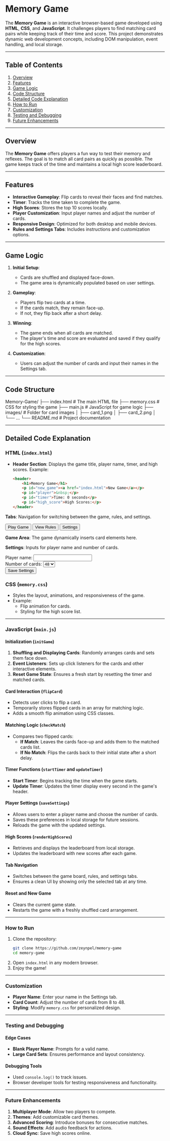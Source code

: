 # Memory Game

The **Memory Game** is an interactive browser-based game developed using **HTML**, **CSS**, and **JavaScript**. It challenges players to find matching card pairs while keeping track of their time and score. This project demonstrates dynamic web development concepts, including DOM manipulation, event handling, and local storage.

---

## Table of Contents
1. [Overview](#overview)
2. [Features](#features)
3. [Game Logic](#game-logic)
4. [Code Structure](#code-structure)
5. [Detailed Code Explanation](#detailed-code-explanation)
6. [How to Run](#how-to-run)
7. [Customization](#customization)
8. [Testing and Debugging](#testing-and-debugging)
9. [Future Enhancements](#future-enhancements)

---

## Overview

The **Memory Game** offers players a fun way to test their memory and reflexes. The goal is to match all card pairs as quickly as possible. The game keeps track of the time and maintains a local high score leaderboard.

---

## Features

- **Interactive Gameplay**: Flip cards to reveal their faces and find matches.
- **Timer**: Tracks the time taken to complete the game.
- **High Scores**: Stores the top 10 scores locally.
- **Player Customization**: Input player names and adjust the number of cards.
- **Responsive Design**: Optimized for both desktop and mobile devices.
- **Rules and Settings Tabs**: Includes instructions and customization options.

---

## Game Logic

1. **Initial Setup**:
   - Cards are shuffled and displayed face-down.
   - The game area is dynamically populated based on user settings.

2. **Gameplay**:
   - Players flip two cards at a time.
   - If the cards match, they remain face-up.
   - If not, they flip back after a short delay.

3. **Winning**:
   - The game ends when all cards are matched.
   - The player's time and score are evaluated and saved if they qualify for the high scores.

4. **Customization**:
   - Users can adjust the number of cards and input their names in the Settings tab.

---

## Code Structure


Memory-Game/ ├── index.html # The main HTML file ├── memory.css # CSS for styling the game ├── main.js # JavaScript for game logic ├── images/ # Folder for card images │ ├── card_1.png │ ├── card_2.png │ └── ... └── README.md # Project documentation



---

## Detailed Code Explanation

### **HTML (`index.html`)**

- **Header Section**:
  Displays the game title, player name, timer, and high scores. Example:
  ```html
  <header>
      <h1>Memory Game</h1>
      <p id="new_game"><a href="index.html">New Game</a></p>
      <p id="player">&nbsp;</p>
      <p id="timer">Time: 0 seconds</p>
      <p id="high_score">High Scores:</p>
  </header>

**Tabs**: Navigation for switching between the game, rules, and settings.

<div class="tabs">
    <button id="tabs_cards_link" class="tablinks active">Play Game</button>
    <button id="tabs_rules_link" class="tablinks">View Rules</button>
    <button id="tabs_settings_link" class="tablinks">Settings</button>
</div>


**Game Area**: The game dynamically inserts card elements here.
<div id="tabs_cards" class="tabcontent">
    <div id="cards"></div>
</div>

**Settings**: Inputs for player name and number of cards.
<div id="tabs_settings" class="tabcontent">
    <label for='player_name'>Player name:</label>
    <input type='text' id='player_name'><br>
    <label for='num_cards'>Number of cards:</label>
    <select id='num_cards'>
        <option>48</option>
        <option>40</option>
        <option>32</option>
        <option>24</option>
        <option>16</option>
        <option>8</option>
    </select><br>
    <input type='button' id='save_settings' value='Save Settings'>
</div>

### **CSS (`memory.css`)**
- Styles the layout, animations, and responsiveness of the game.
- Example:
  - Flip animation for cards.
  - Styling for the high score list.

---

### **JavaScript (`main.js`)**

#### **Initialization (`initGame`)**
1. **Shuffling and Displaying Cards**: Randomly arranges cards and sets them face down.
2. **Event Listeners**: Sets up click listeners for the cards and other interactive elements.
3. **Reset Game State**: Ensures a fresh start by resetting the timer and matched cards.

#### **Card Interaction (`flipCard`)**
- Detects user clicks to flip a card.
- Temporarily stores flipped cards in an array for matching logic.
- Adds a smooth flip animation using CSS classes.

#### **Matching Logic (`checkMatch`)**
- Compares two flipped cards:
  - **If Match**: Leaves the cards face-up and adds them to the matched cards list.
  - **If No Match**: Flips the cards back to their initial state after a short delay.

#### **Timer Functions (`startTimer` and `updateTimer`)**
- **Start Timer**: Begins tracking the time when the game starts.
- **Update Timer**: Updates the timer display every second in the game's header.

#### **Player Settings (`saveSettings`)**
- Allows users to enter a player name and choose the number of cards.
- Saves these preferences in local storage for future sessions.
- Reloads the game with the updated settings.

#### **High Scores (`renderHighScores`)**
- Retrieves and displays the leaderboard from local storage.
- Updates the leaderboard with new scores after each game.

#### **Tab Navigation**
- Switches between the game board, rules, and settings tabs.
- Ensures a clean UI by showing only the selected tab at any time.

#### **Reset and New Game**
- Clears the current game state.
- Restarts the game with a freshly shuffled card arrangement.

---

### **How to Run**

1. Clone the repository:
   ```bash
   git clone https://github.com/zeynpel/memory-game
   cd memory-game
2. Open `index.html` in any modern browser.
3. Enjoy the game!

---

### **Customization**

- **Player Name**: Enter your name in the Settings tab.
- **Card Count**: Adjust the number of cards from 8 to 48.
- **Styling**: Modify `memory.css` for personalized design.

---

### **Testing and Debugging**

#### **Edge Cases**
- **Blank Player Name**: Prompts for a valid name.
- **Large Card Sets**: Ensures performance and layout consistency.

#### **Debugging Tools**
- Used `console.log()` to track issues.
- Browser developer tools for testing responsiveness and functionality.

---

### **Future Enhancements**

1. **Multiplayer Mode**: Allow two players to compete.
2. **Themes**: Add customizable card themes.
3. **Advanced Scoring**: Introduce bonuses for consecutive matches.
4. **Sound Effects**: Add audio feedback for actions.
5. **Cloud Sync**: Save high scores online.
